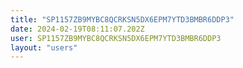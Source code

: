```yaml
---
title: "SP1157ZB9MYBC8QCRKSN5DX6EPM7YTD3BMBR6DDP3"
date: 2024-02-19T08:11:07.202Z
user: SP1157ZB9MYBC8QCRKSN5DX6EPM7YTD3BMBR6DDP3
layout: "users"
---
```

    